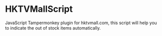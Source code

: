 # HKTVMallScript
JavaScript Tampermonkey plugin for hktvmall.com, this script will help you to indicate the out of stock items automatically.
